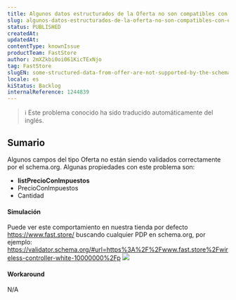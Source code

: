 ```yaml
---
title: Algunos datos estructurados de la Oferta no son compatibles con el esquema
slug: algunos-datos-estructurados-de-la-oferta-no-son-compatibles-con-el-esquema
status: PUBLISHED
createdAt: 
updatedAt: 
contentType: knownIssue
productTeam: FastStore
author: 2mXZkbi0oi061KicTExNjo
tag: FastStore
slugEN: some-structured-data-from-offer-are-not-supported-by-the-schema
locale: es
kiStatus: Backlog
internalReference: 1244839
---
```


>ℹ️ Este problema conocido ha sido traducido automáticamente del inglés.

## Sumario


Algunos campos del tipo Oferta no están siendo validados correctamente por el schema.org. Algunas propiedades con este problema son:

- **listPrecioConImpuestos**
- PrecioConImpuestos
- Cantidad


#### Simulación


Puede ver este comportamiento en nuestra tienda por defecto https://www.fast.store/ buscando cualquier PDP en schema.org, por ejemplo:
https://validator.schema.org/#url=https%3A%2F%2Fwww.fast.store%2Fwireless-controller-white-10000000%2Fp
 ![](https://vtexhelp.zendesk.com/attachments/token/2O5AHNwwktZmy2LXC8isSVWpt/?name=image.png)


#### Workaround


N/A



